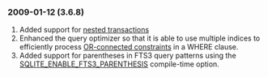 ### 2009\-01\-12 (3\.6\.8\)

1. Added support for [nested transactions](lang_savepoint.html)
2. Enhanced the query optimizer so that it is able to use
 multiple indices to efficiently process
 [OR\-connected constraints](optoverview.html#or_opt)
 in a WHERE clause.
3. Added support for parentheses in FTS3 query patterns using the
 [SQLITE\_ENABLE\_FTS3\_PARENTHESIS](compile.html#enable_fts3_parenthesis) compile\-time option.





